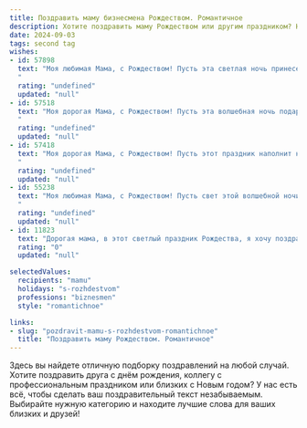 ```yaml
---
title: Поздравить маму бизнесмена Рождеством. Романтичное
description: Хотите поздравить маму Рождеством или другим праздником? Наш ИИ создаст незабываемое поздравление, а вы обязательно выделитесь среди других.  
date: 2024-09-03
tags: second tag
wishes:
- id: 57898
  text: "Моя любимая Мама, с Рождеством! Пусть эта светлая ночь принесет тебе мир, радость и любовь. Ты – моя путеводная звезда,  моя опора и источник вдохновения. Спасибо за твою бесконечную любовь и веру в меня. Пусть все твои мечты исполнятся в этом году, а твой бизнес процветает!
  "
  rating: "undefined"
  updated: "null"
- id: 57518
  text: "Моя дорогая Мама, с Рождеством! Пусть эта волшебная ночь подарит тебе мир, любовь и исполнение самых сокровенных желаний. Твой бизнес - это твоё сердце, пусть он процветает и приносит тебе только радость. Я всегда буду рядом, поддерживая тебя в любом начинании. Пусть каждая минута этого дня будет наполнена счастьем и любовью!
  "
  rating: "undefined"
  updated: "null"
- id: 57418
  text: "Моя дорогая Мама, с Рождеством! Пусть этот праздник наполнит нашу жизнь светом, теплом и любовью, как сияние рождественской звезды. Ты – мой самый светлый, самый родной человек. Спасибо за твою нежную заботу, за мудрость и веру в меня. Сегодня я хочу пожелать тебе исполнения всех желаний, мира, счастья и крепкого здоровья. Пусть твоя душа всегда будет полна радости, а сердце – покоем. С любовью, твой бизнесмен.
  "
  rating: "undefined"
  updated: "null"
- id: 55238
  text: "Моя любимая Мама, с Рождеством! Пусть свет этой волшебной ночи согреет твою душу, а каждый день нового года будет полон любви, тепла и благополучия. Спасибо тебе за всё, за твою нежность и веру в меня. Ты - мой самый ценный подарок, и я бесконечно счастлив быть твоим сыном/дочерью. 💖🎄
  "
  rating: "undefined"
  updated: "null"
- id: 11823
  text: "Дорогая мама, в этот светлый праздник Рождества, я хочу поздравить тебя с великим святом и пожелать тебе неиссякаемого счастья и благополучия. Ты всегда была для меня примером силы, мудрости и любви, и я благодарен тебе за твою поддержку и заботу. Пусть в твоей жизни всегда будут цвести цветы успеха и радости, а твои дела и бизнес процветают. С Рождеством Христовым, мама!"
  rating: "0"
  updated: "null"

selectedValues:
  recipients: "mamu"
  holidays: "s-rozhdestvom"
  professions: "biznesmen"
  style: "romantichnoe"

links:
- slug: "pozdravit-mamu-s-rozhdestvom-romantichnoe"
  title: "Поздравить маму Рождеством. Романтичное"
---
```


Здесь вы найдете отличную подборку поздравлений на любой случай. 
Хотите поздравить друга с днём рождения, коллегу с профессиональным праздником или близких с Новым годом? У нас есть всё, чтобы сделать ваш поздравительный текст незабываемым. Выбирайте нужную категорию и находите лучшие слова для ваших близких и друзей!
